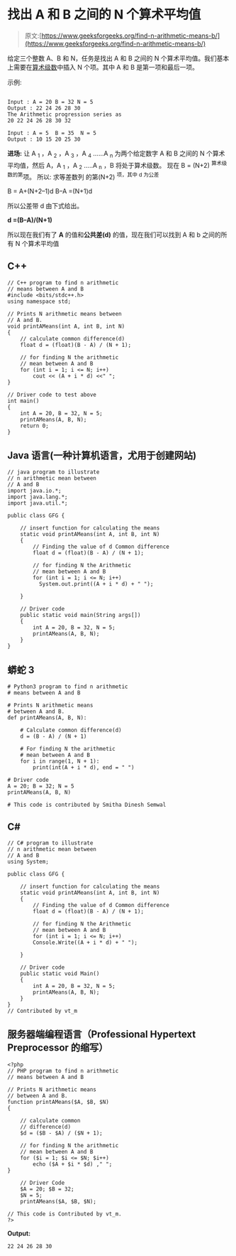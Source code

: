 # 找出 A 和 B 之间的 N 个算术平均值

> 原文:[https://www.geeksforgeeks.org/find-n-arithmetic-means-b/](https://www.geeksforgeeks.org/find-n-arithmetic-means-b/)

给定三个整数 A、B 和 N，任务是找出 A 和 B 之间的 N 个算术平均值。我们基本上需要在[算术级数](https://www.geeksforgeeks.org/program-n-th-term-arithmetic-progression-series/)中插入 N 个项。其中 A 和 B 是第一项和最后一项。

示例:

```

Input : A = 20 B = 32 N = 5
Output : 22 24 26 28 30
The Arithmetic progression series as 
20 22 24 26 28 30 32 

Input : A = 5  B = 35  N = 5
Output : 10 15 20 25 30

```

**进场:**
让 A <sub>1</sub> ，A <sub>2</sub> ，A <sub>3</sub> ，A <sub>4</sub> ……A <sub>n</sub> 为两个给定数字 A 和 B 之间的 N 个算术平均值，然后 A，A <sub>1</sub> ，A <sub>2</sub> …..A <sub>n</sub> ，B 将处于算术级数。
现在 B = (N+2) <sup>算术级数的第</sup>项。
所以:
求等差数列
的第(N+2) <sup>项，其中 d 为公差</sup>

B = A+(N+2–1)d
B–A =(N+1)d

所以公差带 d 由下式给出。

**d =(B–A)/(N+1)**

所以现在我们有了 **A** 的值和**公共差(d)**
的值，现在我们可以找到 A 和 b 之间的所有 N 个算术平均值

## C++

```
// C++ program to find n arithmetic 
// means between A and B
#include <bits/stdc++.h>
using namespace std;

// Prints N arithmetic means between
// A and B.
void printAMeans(int A, int B, int N)
{
    // calculate common difference(d)
    float d = (float)(B - A) / (N + 1);

    // for finding N the arithmetic 
    // mean between A and B
    for (int i = 1; i <= N; i++) 
        cout << (A + i * d) <<" ";    
}

// Driver code to test above 
int main()
{
    int A = 20, B = 32, N = 5;
    printAMeans(A, B, N);    
    return 0;
}
```

## Java 语言(一种计算机语言，尤用于创建网站)

```
// java program to illustrate
// n arithmetic mean between 
// A and B
import java.io.*;
import java.lang.*;
import java.util.*;

public class GFG {

    // insert function for calculating the means
    static void printAMeans(int A, int B, int N)
    {       
        // Finding the value of d Common difference
        float d = (float)(B - A) / (N + 1);

        // for finding N the Arithmetic 
        // mean between A and B
        for (int i = 1; i <= N; i++) 
          System.out.print((A + i * d) + " ");

    }

    // Driver code
    public static void main(String args[])
    {
        int A = 20, B = 32, N = 5;
        printAMeans(A, B, N);
    }
}
```

## 蟒蛇 3

```
# Python3 program to find n arithmetic
# means between A and B

# Prints N arithmetic means 
# between A and B.
def printAMeans(A, B, N):

    # Calculate common difference(d)
    d = (B - A) / (N + 1)

    # For finding N the arithmetic 
    # mean between A and B
    for i in range(1, N + 1): 
        print(int(A + i * d), end = " ") 

# Driver code
A = 20; B = 32; N = 5
printAMeans(A, B, N) 

# This code is contributed by Smitha Dinesh Semwal
```

## C#

```
// C# program to illustrate
// n arithmetic mean between 
// A and B
using System;

public class GFG {

    // insert function for calculating the means
    static void printAMeans(int A, int B, int N)
    {     
        // Finding the value of d Common difference
        float d = (float)(B - A) / (N + 1);

        // for finding N the Arithmetic 
        // mean between A and B
        for (int i = 1; i <= N; i++) 
        Console.Write((A + i * d) + " ");

    }

    // Driver code
    public static void Main()
    {
        int A = 20, B = 32, N = 5;
        printAMeans(A, B, N);
    }
}
// Contributed by vt_m
```

## 服务器端编程语言（Professional Hypertext Preprocessor 的缩写）

```
<?php
// PHP program to find n arithmetic 
// means between A and B

// Prints N arithmetic means 
// between A and B.
function printAMeans($A, $B, $N)
{

    // calculate common
    // difference(d)
    $d = ($B - $A) / ($N + 1);

    // for finding N the arithmetic 
    // mean between A and B
    for ($i = 1; $i <= $N; $i++) 
        echo ($A + $i * $d) ," "; 
}

    // Driver Code 
    $A = 20; $B = 32; 
    $N = 5;
    printAMeans($A, $B, $N);

// This code is Contributed by vt_m.
?>
```

**Output:**

```
22 24 26 28 30

```